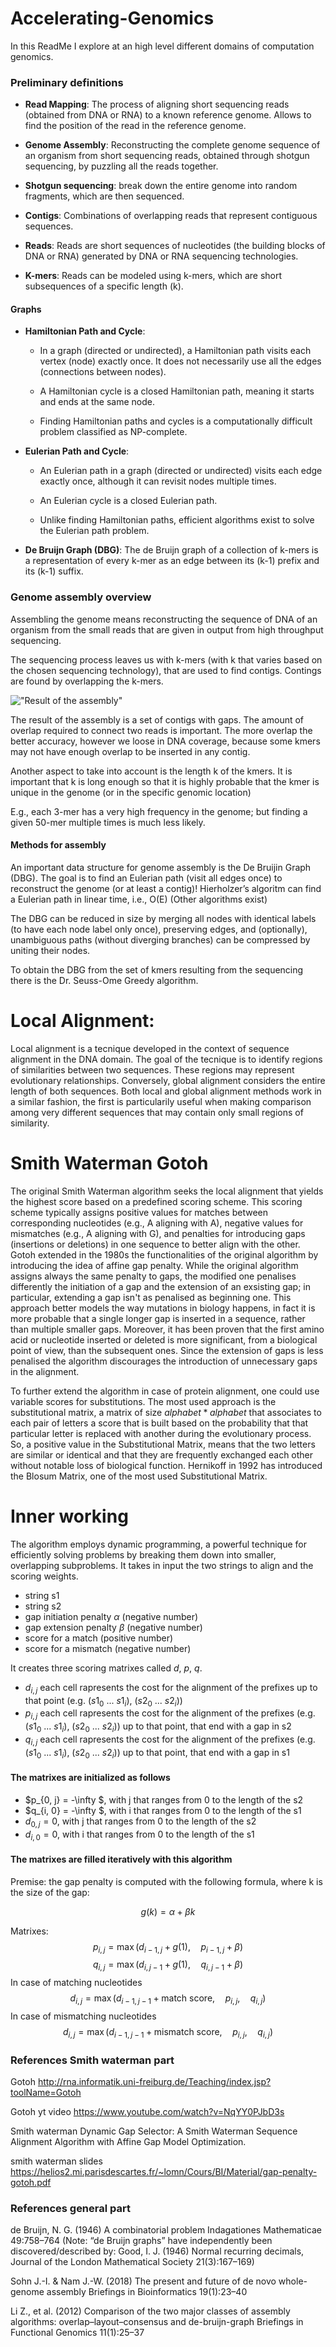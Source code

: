 
# Accelerating-Genomics
In this ReadMe I explore at an high level different domains of computation genomics.

### Preliminary definitions
* **Read Mapping**: The process of aligning short sequencing reads (obtained from DNA or RNA) to a known reference genome. Allows to find the position of the read in the reference genome.

* **Genome Assembly**: Reconstructing the complete genome sequence of an organism from short sequencing reads, obtained through shotgun sequencing, by puzzling all the reads together.

* **Shotgun sequencing**: break down the entire genome into random fragments, which are then sequenced.

* **Contigs**: Combinations of overlapping reads that represent contiguous sequences.

* **Reads**: Reads are short sequences of nucleotides (the building blocks of DNA or RNA) generated by DNA or RNA sequencing technologies.

* **K-mers**: Reads can be modeled using k-mers, which are short subsequences of a specific length (k).

#### Graphs

* **Hamiltonian Path and Cycle**:
    * In a graph (directed or undirected), a Hamiltonian path visits each vertex (node) exactly once. It does not necessarily use all the edges (connections between nodes).
    * A Hamiltonian cycle is a closed Hamiltonian path, meaning it starts and ends at the same node.

    * Finding Hamiltonian paths and cycles is a computationally difficult problem classified as NP-complete.


* **Eulerian Path and Cycle**:

    * An Eulerian path in a graph (directed or undirected) visits each edge exactly once, although it can revisit nodes multiple times.
    * An Eulerian cycle is a closed Eulerian path.

    * Unlike finding Hamiltonian paths, efficient algorithms exist to solve the Eulerian path problem.


* **De Bruijn Graph (DBG)**: The de Bruijn graph of a collection of k-mers is a representation of every k-mer as an edge between its (k-1) prefix and its (k-1) suffix.

### Genome assembly overview

Assembling the genome means reconstructing the sequence of DNA of an organism from the small reads that are given in output from high throughput sequencing.

The sequencing process leaves us with k-mers (with k that varies based on the chosen sequencing technology), that are used to find contigs. Contings are found by overlapping the k-mers.

!["Result of the assembly"](Pictures/contigs.png)

The result of the assembly is a set of contigs with gaps. The amount of overlap required to connect two reads is important. The more overlap the better accuracy, however we loose in DNA coverage, because some kmers may not have enough overlap to be inserted in any contig.

Another aspect to take into account is the length k of the kmers. It is important that k is long enough so that it is highly probable that the kmer is unique in the genome (or in the specific genomic location)


E.g., each 3-mer has a very high frequency in the genome; but finding a given 50-mer multiple times is much less likely.

#### Methods for assembly

An important data structure for genome assembly is the De Bruijin Graph (DBG). The goal is to find an Eulerian path (visit all edges once) to reconstruct the genome (or at least a contig)!
Hierholzer’s algoritm can find a Eulerian path in linear time, i.e., O(E) (Other algorithms exist)

The DBG can be reduced in size by merging all nodes with identical labels (to have each node label only once), preserving edges, and (optionally), unambiguous paths (without diverging branches) can be compressed by uniting their nodes.

To obtain the DBG from the set of kmers resulting from the sequencing there is the Dr. Seuss-Ome
Greedy algorithm.

# Local Alignment:

Local alignment is a tecnique developed in the context of sequence alignment in the DNA domain. The goal of the tecnique is to identify regions of similarities between two sequences. These regions may represent evolutionary relationships.
Conversely, global alignment considers the entire length of both sequences. Both local and global alignment methods work in a similar fashion, the first is particularily useful when making comparison among very different sequences that may contain only small regions of similarity.


# Smith Waterman Gotoh

The original Smith Waterman algorithm seeks the local alignment that yields the highest score based on a predefined scoring scheme. This scoring scheme typically assigns positive values for matches between corresponding nucleotides (e.g., A aligning with A), negative values for mismatches (e.g., A aligning with G), and penalties for introducing gaps (insertions or deletions) in one sequence to better align with the other.
Gotoh extended in the 1980s the functionalities of the original algorithm by introducing the idea of affine gap penalty. While the original algorithm assigns always the same penalty to gaps, the modified one 
penalises differently the initiation of a gap and the extension of an exsisting gap; in particular, extending a gap isn't as penalised as beginning one.
This approach better models the way mutations in biology happens, in fact it is more probable that a single longer gap is inserted in a sequence, rather than multiple smaller gaps. Moreover, it has been proven that the first amino acid or nucleotide inserted or deleted is more significant, from a biological point of view, than the subsequent ones. Since the extension of gaps is less penalised the algorithm discourages the introduction of unnecessary gaps in the alignment.

To further extend the algorithm in case of protein alignment, one could use variable scores for substitutions. The most used approach is the substitutional matrix, a matrix of size $alphabet * alphabet$ that associates to each pair of letters a score that is built based on the probability that that particular letter is replaced with another during the evolutionary process. So, a positive value in the Substitutional Matrix, means that the two letters are similar or identical and that they are frequently exchanged each other without notable loss of biological function. Hernikoff in 1992 has introduced the Blosum Matrix, one of the most used Substitutional Matrix.


# Inner working

The algorithm employs dynamic programming, a powerful technique for efficiently solving problems by breaking them down into smaller, overlapping subproblems. 
It takes in input the two strings to align and the scoring weights.

* string s1
* string s2
* gap initiation penalty $\alpha$ (negative number)
* gap extension penalty $\beta$ (negative number)
* score for a match (positive number)
* score for a mismatch (negative number)

It creates three scoring matrixes called $d$, $p$, $q$.

* $d_{i, j}$ each cell rapresents the cost for the alignment of the prefixes up to that point (e.g. ($s1_0$ ... $s1_i$), ($s2_0$ ... $s2_i$))
* $p_{i, j}$ each cell rapresents the cost for the alignment of the prefixes (e.g. ($s1_0$ ... $s1_i$), ($s2_0$ ... $s2_i$)) up to that point, that end with a gap in s2
* $q_{i, j}$ each cell rapresents the cost for the alignment of the prefixes (e.g. ($s1_0$ ... $s1_i$), ($s2_0$ ... $s2_i$)) up to that point, that end with a gap in s1

#### The matrixes are initialized as follows

* $p_{0, j} = -\infty $, with j that ranges from 0 to the length of the s2
* $q_{i, 0} = -\infty $, with i that ranges from 0 to the length of the s1
* $d_{0, j} = 0$, with j that ranges from 0 to the length of the s2
* $d_{i, 0} = 0$, with i that ranges from 0 to the length of the s1

#### The matrixes are filled iteratively with this algorithm

Premise: the gap penalty is computed with the following formula, where k is the size of the gap:

$$ g(k) = \alpha + \beta k$$

Matrixes:
$$ 
    p_{i,j} = \max(d_{i-1,j} + g(1), \quad p_{i-1,j} + \beta) 
$$
$$ 
    q_{i,j} = \max(d_{i,j-1} + g(1), \quad q_{i,j-1} + \beta) 
$$
In case of matching nucleotides
$$ 
    d_{i,j} = \max(d_{i-1,j-1} + \text{match score}, \quad p_{i,j},\quad q_{i,j})
$$
In case of mismatching nucleotides
$$ 
    d_{i,j} = \max(d_{i-1,j-1} + \text{mismatch score}, \quad p_{i,j},\quad q_{i,j}) 
$$
 

### References Smith waterman part
Gotoh
http://rna.informatik.uni-freiburg.de/Teaching/index.jsp?toolName=Gotoh

Gotoh yt video
https://www.youtube.com/watch?v=NqYY0PJbD3s

Smith waterman
 Dynamic Gap Selector: A Smith Waterman Sequence Alignment Algorithm with Affine Gap Model Optimization.

smith waterman slides
https://helios2.mi.parisdescartes.fr/~lomn/Cours/BI/Material/gap-penalty-gotoh.pdf



### References general part
de Bruijn, N. G. (1946)
A combinatorial problem
Indagationes Mathematicae 49:758–764
(Note: “de Bruijn graphs” have independently been discovered/described by: Good, I. J. (1946) Normal recurring decimals, Journal of the London Mathematical Society 21(3):167–169)

Sohn J.-I. & Nam J.-W. (2018)
The present and future of de novo whole-genome assembly
Briefings in Bioinformatics 19(1):23–40

Li Z., et al. (2012)
Comparison of the two major classes of assembly algorithms: overlap–layout–consensus and de-bruijn-graph
Briefings in Functional Genomics 11(1):25–37
